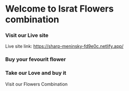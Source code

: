 # Welcome to Israt Flowers combination


### Visit our Live site
Live site link: https://sharp-meninsky-fd9e0c.netlify.app/ 

### Buy your fevourit flower

### Take our Love and buy it

Visit our Flowers Combination